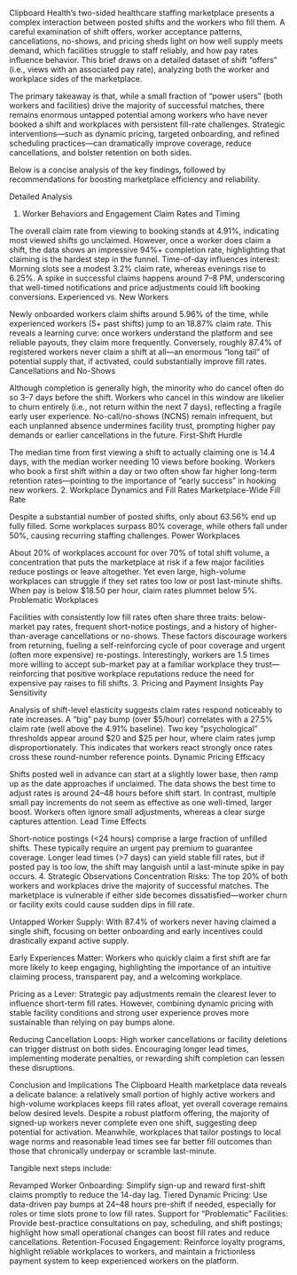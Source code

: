 Clipboard Health’s two-sided healthcare staffing marketplace presents a complex interaction between posted shifts and the workers who fill them. A careful examination of shift offers, worker acceptance patterns, cancellations, no-shows, and pricing sheds light on how well supply meets demand, which facilities struggle to staff reliably, and how pay rates influence behavior. This brief draws on a detailed dataset of shift “offers” (i.e., views with an associated pay rate), analyzing both the worker and workplace sides of the marketplace.

The primary takeaway is that, while a small fraction of “power users” (both workers and facilities) drive the majority of successful matches, there remains enormous untapped potential among workers who have never booked a shift and workplaces with persistent fill-rate challenges. Strategic interventions—such as dynamic pricing, targeted onboarding, and refined scheduling practices—can dramatically improve coverage, reduce cancellations, and bolster retention on both sides.

Below is a concise analysis of the key findings, followed by recommendations for boosting marketplace efficiency and reliability.

Detailed Analysis
1. Worker Behaviors and Engagement
Claim Rates and Timing

The overall claim rate from viewing to booking stands at 4.91%, indicating most viewed shifts go unclaimed. However, once a worker does claim a shift, the data shows an impressive 94%+ completion rate, highlighting that claiming is the hardest step in the funnel.
Time-of-day influences interest: Morning slots see a modest 3.2% claim rate, whereas evenings rise to 6.25%. A spike in successful claims happens around 7–8 PM, underscoring that well-timed notifications and price adjustments could lift booking conversions.
Experienced vs. New Workers

Newly onboarded workers claim shifts around 5.96% of the time, while experienced workers (5+ past shifts) jump to an 18.87% claim rate. This reveals a learning curve: once workers understand the platform and see reliable payouts, they claim more frequently.
Conversely, roughly 87.4% of registered workers never claim a shift at all—an enormous “long tail” of potential supply that, if activated, could substantially improve fill rates.
Cancellations and No-Shows

Although completion is generally high, the minority who do cancel often do so 3–7 days before the shift. Workers who cancel in this window are likelier to churn entirely (i.e., not return within the next 7 days), reflecting a fragile early user experience.
No-call/no-shows (NCNS) remain infrequent, but each unplanned absence undermines facility trust, prompting higher pay demands or earlier cancellations in the future.
First-Shift Hurdle

The median time from first viewing a shift to actually claiming one is 14.4 days, with the median worker needing 10 views before booking.
Workers who book a first shift within a day or two often show far higher long-term retention rates—pointing to the importance of “early success” in hooking new workers.
2. Workplace Dynamics and Fill Rates
Marketplace-Wide Fill Rate

Despite a substantial number of posted shifts, only about 63.56% end up fully filled. Some workplaces surpass 80% coverage, while others fall under 50%, causing recurring staffing challenges.
Power Workplaces

About 20% of workplaces account for over 70% of total shift volume, a concentration that puts the marketplace at risk if a few major facilities reduce postings or leave altogether.
Yet even large, high-volume workplaces can struggle if they set rates too low or post last-minute shifts. When pay is below $18.50 per hour, claim rates plummet below 5%.
Problematic Workplaces

Facilities with consistently low fill rates often share three traits: below-market pay rates, frequent short-notice postings, and a history of higher-than-average cancellations or no-shows. These factors discourage workers from returning, fueling a self-reinforcing cycle of poor coverage and urgent (often more expensive) re-postings.
Interestingly, workers are 1.5 times more willing to accept sub-market pay at a familiar workplace they trust—reinforcing that positive workplace reputations reduce the need for expensive pay raises to fill shifts.
3. Pricing and Payment Insights
Pay Sensitivity

Analysis of shift-level elasticity suggests claim rates respond noticeably to rate increases. A “big” pay bump (over $5/hour) correlates with a 27.5% claim rate (well above the 4.91% baseline).
Two key “psychological” thresholds appear around $20 and $25 per hour, where claim rates jump disproportionately. This indicates that workers react strongly once rates cross these round-number reference points.
Dynamic Pricing Efficacy

Shifts posted well in advance can start at a slightly lower base, then ramp up as the date approaches if unclaimed. The data shows the best time to adjust rates is around 24–48 hours before shift start.
In contrast, multiple small pay increments do not seem as effective as one well-timed, larger boost. Workers often ignore small adjustments, whereas a clear surge captures attention.
Lead Time Effects

Short-notice postings (<24 hours) comprise a large fraction of unfilled shifts. These typically require an urgent pay premium to guarantee coverage.
Longer lead times (>7 days) can yield stable fill rates, but if posted pay is too low, the shift may languish until a last-minute spike in pay occurs.
4. Strategic Observations
Concentration Risks: The top 20% of both workers and workplaces drive the majority of successful matches. The marketplace is vulnerable if either side becomes dissatisfied—worker churn or facility exits could cause sudden dips in fill rate.

Untapped Worker Supply: With 87.4% of workers never having claimed a single shift, focusing on better onboarding and early incentives could drastically expand active supply.

Early Experiences Matter: Workers who quickly claim a first shift are far more likely to keep engaging, highlighting the importance of an intuitive claiming process, transparent pay, and a welcoming workplace.

Pricing as a Lever: Strategic pay adjustments remain the clearest lever to influence short-term fill rates. However, combining dynamic pricing with stable facility conditions and strong user experience proves more sustainable than relying on pay bumps alone.

Reducing Cancellation Loops: High worker cancellations or facility deletions can trigger distrust on both sides. Encouraging longer lead times, implementing moderate penalties, or rewarding shift completion can lessen these disruptions.

Conclusion and Implications
The Clipboard Health marketplace data reveals a delicate balance: a relatively small portion of highly active workers and high-volume workplaces keeps fill rates afloat, yet overall coverage remains below desired levels. Despite a robust platform offering, the majority of signed-up workers never complete even one shift, suggesting deep potential for activation. Meanwhile, workplaces that tailor postings to local wage norms and reasonable lead times see far better fill outcomes than those that chronically underpay or scramble last-minute.

Tangible next steps include:

Revamped Worker Onboarding: Simplify sign-up and reward first-shift claims promptly to reduce the 14-day lag.
Tiered Dynamic Pricing: Use data-driven pay bumps at 24–48 hours pre-shift if needed, especially for roles or time slots prone to low fill rates.
Support for “Problematic” Facilities: Provide best-practice consultations on pay, scheduling, and shift postings; highlight how small operational changes can boost fill rates and reduce cancellations.
Retention-Focused Engagement: Reinforce loyalty programs, highlight reliable workplaces to workers, and maintain a frictionless payment system to keep experienced workers on the platform.
